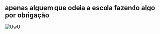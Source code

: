 ##  apenas alguem que odeia a escola fazendo algo por obrigação
![UwU](https://github.com/user-attachments/assets/a0cd1f7e-45c2-41cf-ae75-a762730c0758)
